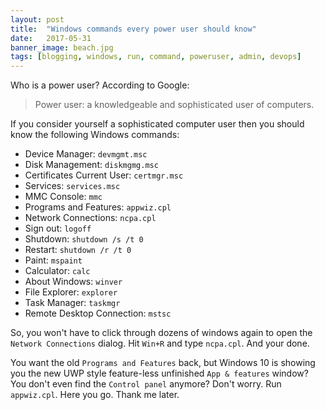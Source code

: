 ```yaml
---
layout: post
title:  "Windows commands every power user should know"
date:   2017-05-31
banner_image: beach.jpg
tags: [blogging, windows, run, command, poweruser, admin, devops]
---
```


Who is a power user? According to Google:

> Power user: a knowledgeable and sophisticated user of computers.

If you consider yourself a sophisticated computer user then you should know the following Windows commands:

- Device Manager: `devmgmt.msc`
- Disk Management: `diskmgmg.msc`
- Certificates Current User: `certmgr.msc`
- Services: `services.msc`
- MMC Console: `mmc`
- Programs and Features: `appwiz.cpl`
- Network Connections: `ncpa.cpl`
- Sign out: `logoff`
- Shutdown: `shutdown /s /t 0`
- Restart: `shutdown /r /t 0`
- Paint: `mspaint`
- Calculator: `calc`
- About Windows: `winver`
- File Explorer: `explorer`
- Task Manager: `taskmgr`
- Remote Desktop Connection: `mstsc`

So, you won't have to click through dozens of windows again to open the `Network Connections` dialog. Hit `Win+R` and type `ncpa.cpl`. And your done.

You want the old `Programs and Features` back, but Windows 10 is showing you the new UWP style feature-less unfinished `App & features` window? You don't even find the `Control panel` anymore? Don't worry. Run `appwiz.cpl`. Here you go. Thank me later.